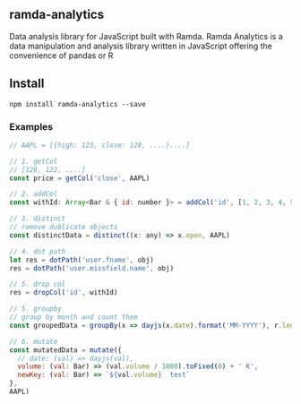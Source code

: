 ## ramda-analytics

Data analysis library for JavaScript built with Ramda. Ramda Analytics is a data manipulation and analysis library written in JavaScript offering the convenience of pandas or R

## Install

```
npm install ramda-analytics --save
```


### Examples

```js
// AAPL = [{high: 123, close: 128, ....}....]

// 1. getCol
// [128, 122, ....]
const price = getCol('close', AAPL)

// 2. addCol
const withId: Array<Bar & { id: number }> = addCol('id', [1, 2, 3, 4, 5], AAPL)

// 3. distinct
// remove dublicate objects
const distinctData = distinct((x: any) => x.open, AAPL)

// 4. dot path
let res = dotPath('user.fname', obj)
res = dotPath('user.missfield.name', obj)

// 5. drop col
res = dropCol('id', withId)

// 5. groupby
// group by month and count them
const groupedData = groupBy(x => dayjs(x.date).format('MM-YYYY'), r.length, AAPL)

// 6. mutate
const mutatedData = mutate({
  // date: (val) => dayjs(val),
  volume: (val: Bar) => (val.volume / 1000).toFixed(0) + ' K',
  newKey: (val: Bar) => `${val.volume}  test`
},
AAPL)
```